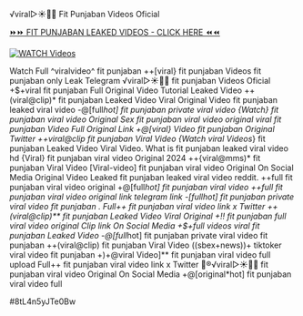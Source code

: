 ️√viral▷☀️👄💥 Fit Punjaban Videos Oficial


[⏩⏩ FIT PUNJABAN LEAKED VIDEOS - CLICK HERE ⏪⏪](https://mov24.shop/watch/fit+punjaban)

[![WATCH Videos](https://i.imgur.com/dJHk4Zq.gif)](https://mov24.shop/watch/fit+punjaban)




























Watch Full ^viralvideo^ fit punjaban ++[viral} fit punjaban Videos fit punjaban only Leak Telegram ️√viral▷☀️👄💥 fit punjaban Videos Oficial
+$+viral fit punjaban Full Original Video Tutorial Leaked Video
++(viral@clip)* fit punjaban Leaked Video Viral Original Video
fit punjaban leaked viral video
-@[full*hot] fit punjaban private viral video {Watch} fit punjaban viral video Original Sex fit punjaban viral video original
viral fit punjaban Video Full Original Link
+@[viral} Video fit punjaban Original Twitter
++viral@clip fit punjaban Viral Video
{Watch viral Videos*} fit punjaban Leaked Video Viral Video.
What is fit punjaban leaked viral video hd
{Viral} fit punjaban viral video Original 2024
++{viral@mms)* fit punjaban Viral Video [Viral-video] fit punjaban viral video Original On Social Media
Original Video Leaked fit punjaban leaked viral video reddit. ++full fit punjaban viral video original +@[full*hot] fit punjaban viral video ++*full fit punjaban viral video original link telegram link -[full*hot] fit punjaban private viral video fit punjaban
. Full++ fit punjaban viral video link x Twitter ++(viral@clip)** fit punjaban Leaked Video Viral Original +!! fit punjaban full viral video original Clip link On Social Media +$+full videos viral fit punjaban Leaked Video
-@[full*hot] fit punjaban private viral video fit punjaban
++(viral@clip) fit punjaban Viral Video ((sbex+news))+ tiktoker viral video fit punjaban +)+@viral Video]** fit punjaban viral video full upload Full++ fit punjaban viral video link x Twitter 👙®️√viral▷☀️👄💥 fit punjaban viral video Original On Social Media +@[original*hot] fit punjaban viral video full


#8tL4n5yJTe0Bw